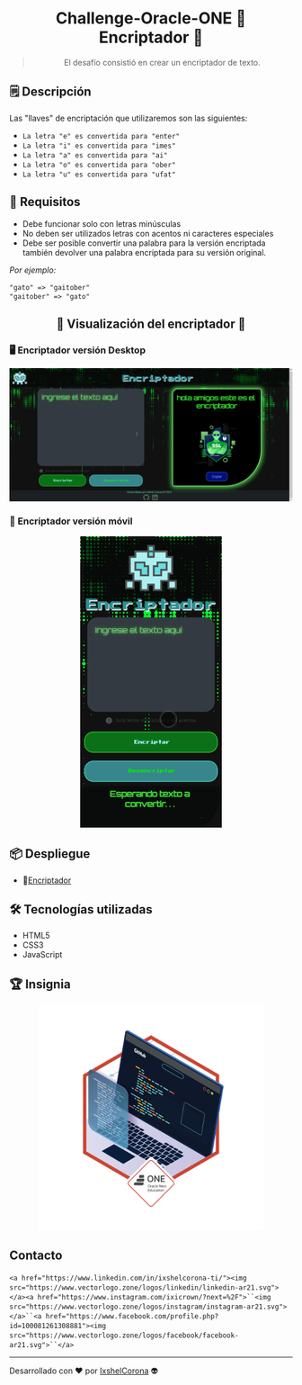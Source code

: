 <h1 align="center" > Challenge-Oracle-ONE  👾 Encriptador 👾</h1>

> <p align="center" > El desafío consistió en crear un encriptador de texto.</p>

## 🗒️ Descripción

Las "llaves" de encriptación que utilizaremos son las siguientes:

* `La letra "e" es convertida para "enter"`
* `La letra "i" es convertida para "imes"`
* `La letra "a" es convertida para "ai"`
* `La letra "o" es convertida para "ober"`
* `La letra "u" es convertida para "ufat"`

## 📜 Requisitos

* Debe funcionar solo con letras minúsculas
* No deben ser utilizados letras con acentos ni caracteres especiales
* Debe ser posible convertir una palabra para la versión encriptada también devolver una palabra encriptada para su versión original.

*Por ejemplo:*

``````
"gato" => "gaitober"
"gaitober" => "gato"
``````

<h2 align="center">🔐 Visualización del encriptador 🔐</h2>

### 🖥 Encriptador versión Desktop

<p align="Center"><img src="Img/Encriptador.gif"> </p>

### 📲 Encriptador versión móvil

<p align="Center"><img src="Img\Encriptador2.gif"> </p>

## 📦 Despliegue

* 🔗[Encriptador](https://ixshelc.github.io/Challenges-Oracle-ONE/Encriptador/index.html)

## 🛠 Tecnologías utilizadas

* HTML5
* CSS3
* JavaScript

## 🏆 Insignia
<p align="center"> <img src="Img/insigniaEncriptador.png" width="400px"> </p>

## Contacto

`<a href="https://www.linkedin.com/in/ixshelcorona-ti/"><img src="https://www.vectorlogo.zone/logos/linkedin/linkedin-ar21.svg">` `</a><a href="https://www.instagram.com/ixicrown/?next=%2F">``<img src="https://www.vectorlogo.zone/logos/instagram/instagram-ar21.svg"></a>``<a href="https://www.facebook.com/profile.php?id=100081261308881"><img src="https://www.vectorlogo.zone/logos/facebook/facebook-ar21.svg">``</a>`

<hr>

Desarrollado con ❤️ por [IxshelCorona](https://github.com/IxshelC) 👽


